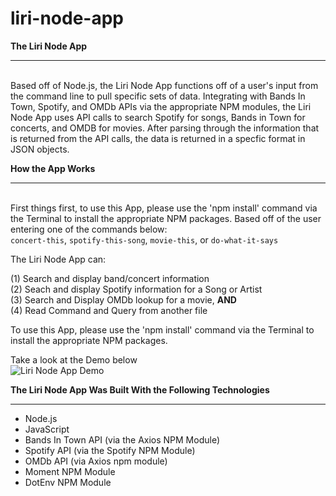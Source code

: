 # liri-node-app

<strong>The Liri Node App</strong>
___________
<br>Based off of Node.js, the Liri Node App functions off of a user's input from the command line to pull specific sets of data. Integrating with Bands In Town, Spotify, and OMDb APIs via the appropriate NPM modules, the Liri Node App uses API calls to search Spotify for songs, Bands in Town for concerts, and OMDB for movies. After parsing through the information that is returned from the API calls, the data is returned in a specfic format in JSON objects. 

<strong>How the App Works</strong>
___________
<br>First things first, to use this App, please use the 'npm install' command via the Terminal to install the appropriate NPM packages.
Based off of the user entering one of the commands below:<br>
`concert-this`, `spotify-this-song`, `movie-this`, or `do-what-it-says`<br>

The Liri Node App can:

(1) Search and display band/concert information<br>
(2) Seach and display Spotify information for a Song or Artist<br>
(3) Search and Display OMDb lookup for a movie, **AND** <br>
(4) Read Command and Query from another file<br>

To use this App, please use the 'npm install' command via the Terminal to install the appropriate NPM packages. 

Take a look at the Demo below<br>
![Liri Node App Demo]()

<strong>The Liri Node App Was Built With the Following Technologies</strong>
___________
- Node.js
- JavaScript
- Bands In Town API (via the Axios NPM Module)
- Spotify API (via the Spotify NPM Module)
- OMDb API (via Axios npm module)
- Moment NPM Module
- DotEnv NPM Module


